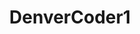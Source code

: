 ---
title: DenverCoder1
github: https://github.com/DenverCoder1
mode: dark
transition: 3s
archetype:
  - Little Bit of Everything
---